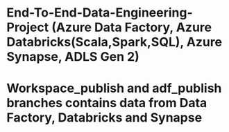 # End-To-End-Data-Engineering-Project  (Azure Data Factory, Azure Databricks(Scala,Spark,SQL), Azure Synapse, ADLS Gen 2)
# Workspace_publish and adf_publish branches contains data from Data Factory, Databricks and Synapse

